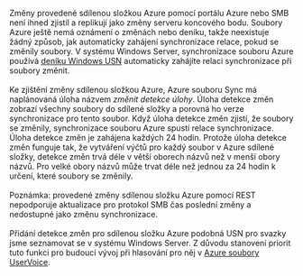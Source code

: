 Změny provedené sdílenou složkou Azure pomocí portálu Azure nebo SMB není ihned zjistil a replikují jako změny serveru koncového bodu. Soubory Azure ještě nemá oznámení o změnách nebo deníku, takže neexistuje žádný způsob, jak automaticky zahájení synchronizace relace, pokud se změnily soubory. V systému Windows Server, synchronizace souboru Azure používá [deníku Windows USN](https://msdn.microsoft.com/library/windows/desktop/aa363798.aspx) automaticky zahájíte relaci synchronizace při soubory změnit.<br /><br /> Ke zjištění změny sdílenou složkou Azure, Azure souboru Sync má naplánovaná úloha názvem *změnit detekce úlohy*. Úloha detekce změn zobrazí všechny soubory do sdílené složky a porovná ho verze synchronizace pro tento soubor. Když úloha detekce změn zjistí, že soubory se změnily, synchronizace souboru Azure spustí relace synchronizace. Úloha detekce změn je zahájena každých 24 hodin. Protože úloha detekce změn funguje tak, že vytváření výčtů pro každý soubor v Azure sdílené složky, detekce změn trvá déle v větší oborech názvů než v menší obory názvů. Pro velké obory názvů může trvat déle než jednou za 24 hodin k určení, které soubory se změnily.<br /><br />
Poznámka: provedené změny sdílenou složku Azure pomocí REST nepodporuje aktualizace pro protokol SMB čas poslední změny a nedostupné jako změnu synchronizace. <br /><br />
Přidání detekce změn pro sdílenou složku Azure podobná USN pro svazky jsme seznamovat se v systému Windows Server. Z důvodu stanovení priorit tuto funkci pro budoucí vývoj při hlasování pro něj v [Azure soubory UserVoice](https://feedback.azure.com/forums/217298-storage/category/180670-files).

